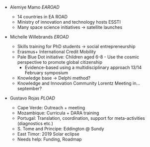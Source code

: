 - Alemiye Mamo *EAROAD*
  - 14 countries in EA ROAD 
  - Ministry of innovation and technology hosts ESSTI
  - Many space science initiatives -> satellite launches

- Michelle Willebrands *EROAD*
  - Skills training for PhD students -> social entrepreneurship
  - Erasmus+ International Credit Mobility
  - Pale Blue Dot initiative: Children aged 6-8 - Use the cosmic perspective to promote global citizenship
    - Evidence-based using a multidisciplinary approach 13/14 February symposium
  - Knowledge base -> Delphi method?
  - Knowledge and Innovation Community Lorentz Meeting in... september?

- Gustavo Rojas *PLOAD*
  - Cape Verde: Outreach + meeting
  - Mozambique: Curricula + DARA training
  - Portugal: Translation, coordination, support for meta-activities (diagnostics etc.)
  - S. Tome and Principe: Eddington @ Sundy
  - East Timor: 2019 Solar eclipse
  - Needs help: Funding, Roadmap
  
